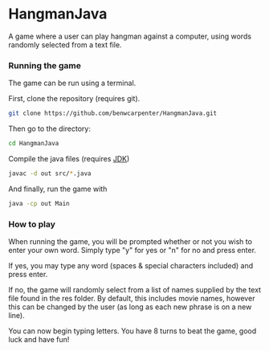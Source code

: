 # HangmanJava

A game where a user can play hangman against a computer, using words randomly selected from a text file.

### Running the game
The game can be run using a terminal.  

First, clone the repository (requires git).

```bash
git clone https://github.com/benwcarpenter/HangmanJava.git
```
Then go to the directory:

```bash
cd HangmanJava
```

Compile the java files (requires [JDK](https://www.oracle.com/technetwork/java/javase/downloads/jdk12-downloads-5295953.html "JDK 12 Download Page"))

```bash
javac -d out src/*.java
```

And finally, run the game with

```bash
java -cp out Main
```
### How to play
When running the game, you will be prompted whether or not you wish to enter your own word. Simply type "y" for yes or "n" for no and press enter.  

If yes, you may type any word (spaces & special characters included) and press enter.

If no, the game will randomly select from a list of names supplied by the text file found in the res folder. By default, this includes movie names, however this can be changed by the user (as long as each new phrase is on a new line).

You can now begin typing letters. You have 8 turns to beat the game, good luck and have fun!
